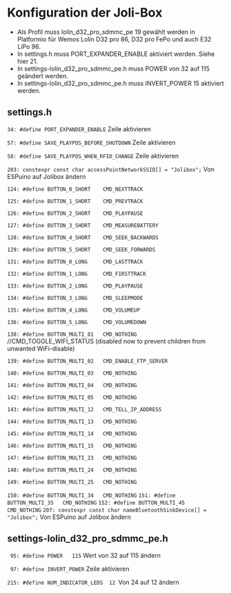 # Konfiguration der Joli-Box

- Als Profil muss lolin_d32_pro_sdmmc_pe 19 gewählt werden in Platformio für Wemos Lolin D32 pro 86, D32 pro FePo und auch E32 LiPo 96. 
- In settings.h muss PORT_EXPANDER_ENABLE aktiviert werden. Siehe hier 21.
- In settings-lolin_d32_pro_sdmmc_pe.h muss POWER von 32 auf 115 geändert werden.
- In settings-lolin_d32_pro_sdmmc_pe.h muss INVERT_POWER 15 aktiviert werden.


## settings.h
```34: #define PORT_EXPANDER_ENABLE``` Zeile aktivieren

```57: #define SAVE_PLAYPOS_BEFORE_SHUTDOWN``` Zeile aktivieren

```58: #define SAVE_PLAYPOS_WHEN_RFID_CHANGE``` Zeile aktivieren

```203: constexpr const char accessPointNetworkSSID[] = "Jolibox";``` Von ESPuino auf Jolibox ändern

```124: #define BUTTON_0_SHORT    CMD_NEXTTRACK```

```125: #define BUTTON_1_SHORT    CMD_PREVTRACK```

```126: #define BUTTON_2_SHORT    CMD_PLAYPAUSE```

```127: #define BUTTON_3_SHORT    CMD_MEASUREBATTERY```

```128: #define BUTTON_4_SHORT    CMD_SEEK_BACKWARDS```

```129: #define BUTTON_5_SHORT    CMD_SEEK_FORWARDS```

```131: #define BUTTON_0_LONG     CMD_LASTTRACK```

```132: #define BUTTON_1_LONG     CMD_FIRSTTRACK```

```133: #define BUTTON_2_LONG     CMD_PLAYPAUSE```

```134: #define BUTTON_3_LONG     CMD_SLEEPMODE```

```135: #define BUTTON_4_LONG     CMD_VOLUMEUP```

```136: #define BUTTON_5_LONG     CMD_VOLUMEDOWN```


```138: #define BUTTON_MULTI_01   CMD_NOTHING ```  //CMD_TOGGLE_WIFI_STATUS (disabled now to prevent children from unwanted WiFi-disable)

```139: #define BUTTON_MULTI_02   CMD_ENABLE_FTP_SERVER```

```140: #define BUTTON_MULTI_03   CMD_NOTHING``` 

```141: #define BUTTON_MULTI_04   CMD_NOTHING```

```142: #define BUTTON_MULTI_05   CMD_NOTHING```

```143: #define BUTTON_MULTI_12   CMD_TELL_IP_ADDRESS```

```144: #define BUTTON_MULTI_13   CMD_NOTHING```

```145: #define BUTTON_MULTI_14   CMD_NOTHING```

```146: #define BUTTON_MULTI_15   CMD_NOTHING```

```147: #define BUTTON_MULTI_23   CMD_NOTHING```

```148: #define BUTTON_MULTI_24   CMD_NOTHING```

```149: #define BUTTON_MULTI_25   CMD_NOTHING```

```150: #define BUTTON_MULTI_34   CMD_NOTHING```
```151: #define BUTTON_MULTI_35   CMD_NOTHING```
```152: #define BUTTON_MULTI_45   CMD_NOTHING```
```207: constexpr const char nameBluetoothSinkDevice[] = "Jolibox";```  Von ESPuino auf Jolibox ändern


## settings-lolin_d32_pro_sdmmc_pe.h
``` 95: #define POWER   115```  Wert von 32 auf 115 ändern

``` 97: #define INVERT_POWER```  Zeile aktivieren    

```215: #define NUM_INDICATOR_LEDS	12 ```Von 24 auf 12 ändern